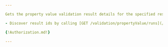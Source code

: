 ```yaml
---

Gets the property value validation result details for the specified result id.

- Discover result ids by calling [GET /validation/propertyValue/runs](/api-groups/validation/apis/validation/operations/get-validation-propertyvalue-runs/)

{!Authorization.md!}

---
```

